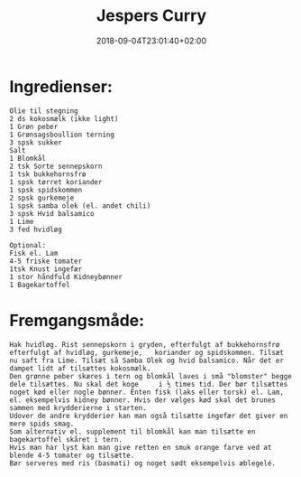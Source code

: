 ﻿---
title: "Jespers Curry"
date: 2018-09-04T23:01:40+02:00
draft: true
---
# Ingredienser:

	Olie til stegning
	2 ds kokosmælk (ikke light)
	1 Grøn peber
	1 Grønsagsboullion terning
	3 spsk sukker
	Salt
	1 Blomkål
	2 tsk Sorte sennepskorn
	1 tsk bukkehornsfrø
	1 spsk tørret koriander
	1 spsk spidskommen
	2 spsk gurkemeje
	1 spsk samba olek (el. andet chili)
	3 spsk Hvid balsamico
	1 Lime
	3 fed hvidløg

	Optional:
	Fisk el. Lam
	4-5 friske tomater
	1tsk Knust ingefær
	1 stor håndfuld Kidneybønner
	1 Bagekartoffel

# Fremgangsmåde:

	Hak hvidløg. Rist sennepskorn i gryden, efterfulgt af bukkehornsfrø efterfulgt af hvidløg, gurkemeje, 	koriander og spidskommen. Tilsæt nu saft fra Lime. Tilsæt så Samba Olek og hvid balsamico. Når det er dampet lidt af tilsættes kokosmælk.
	Den grønne peber skæres i tern og blomkål laves i små "blomster" begge dele tilsættes. Nu skal det koge 	i ½ times tid. Der bør tilsættes noget kød eller nogle bønner. Enten fisk (laks eller torsk) el. Lam, 	el. eksempelvis kidney bønner. Hvis der vælges kød skal det brunes sammen med krydderierne i starten.
	Udover de andre krydderier kan man også tilsætte ingefær det giver en mere spids smag.
	Som alternativ el. supplement til blomkål kan man tilsætte en bagekartoffel skåret i tern.
	Hvis man har lyst kan man give retten en smuk orange farve ved at blende 4-5 tomater og tilsætte.
	Bør serveres med ris (basmati) og noget sødt eksempelvis æblegelé.

